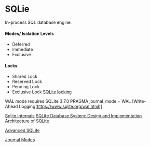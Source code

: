 # SQLie

In-process SQL database engine.

#### Modes/ Isolation Levels
- Deferred
- Immediate
- Exclusive

#### Locks
- Shared Lock
- Reserved Lock
- Pending Lock
- Exclusive Lock
[SQLite locking](https://www.sqlite.org/lockingv3.html)

WAL mode requires SQLite 3.7.0
PRAGMA journal_mode = WAL
[Write-Ahead Logging(https://www.sqlite.org/wal.html)]

[Sqlite Internals](https://www.compileralchemy.com/books/sqlite-internals/)
[SQLite Database System: Design and Implementation](https://play.google.com/books/reader?id=9Z6IQQnX1JEC&pg=GBS.PP1&hl=en)
[Architecture of SQLite](https://www.sqlite.org/arch.html)

[Advanced SQLite](https://www.youtube.com/watch?v=lqy9SEWRr8Y)

[Journal Modes](https://www.youtube.com/watch?v=86jnwSU1F6Q)

